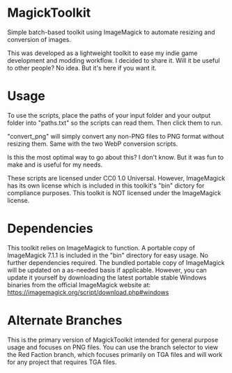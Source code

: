 # MagickToolkit
Simple batch-based toolkit using ImageMagick to automate resizing and conversion of images.

This was developed as a lightweight toolkit to ease my indie game development and modding workflow. I decided to share it. Will it be useful to other people? No idea. But it's here if you want it.

# Usage

To use the scripts, place the paths of your input folder and your output folder into "paths.txt" so the scripts can read them. Then click them to run.

"convert_png" will simply convert any non-PNG files to PNG format without resizing them. Same with the two WebP conversion scripts.

Is this the most optimal way to go about this? I don't know. But it was fun to make and is useful for my needs.

These scripts are licensed under CC0 1.0 Universal. However, ImageMagick has its own license which is included in this toolkit's "bin" dictory for compliance purposes.
This toolkit is NOT licensed under the ImageMagick license.

# Dependencies

This toolkit relies on ImageMagick to function. A portable copy of ImageMagick 7.1.1 is included in the "bin" directory for easy usage. No further dependencies required.
The bundled portable copy of ImageMagick will be updated on a as-needed basis if applicable. However, you can update it yourself by downloading the latest portable stable Windows binaries from the official ImageMagick website at: https://imagemagick.org/script/download.php#windows

# Alternate Branches

This is the primary version of MagickToolkit intended for general purpose usage and focuses on PNG files. You can use the branch selector to view the Red Faction branch, which focuses primarily on TGA files and will work for any project that requires TGA files.